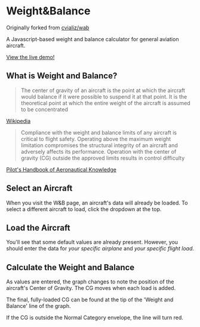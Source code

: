 Weight&Balance
==============

Originally forked from [cvializ/wab](https://github.com/cvializ/wab)

A Javascript-based weight and balance calculator for general aviation aircraft.

[View the live demo!](https://aaf.jasonhurd.com)

## What is Weight and Balance?

> The center of gravity of an aircraft is the point at which the aircraft would balance if it were possible to suspend it at that point. It is the theoretical point at which the entire weight of the aircraft is assumed to be concentrated

[Wikipedia](http://en.wikipedia.org/wiki/Weight_and_balance)


> Compliance with the weight and balance limits of any aircraft
is critical to flight safety. Operating above the maximum
weight limitation compromises the structural integrity of
an aircraft and adversely affects its performance. Operation
with the center of gravity (CG) outside the approved limits
results in control difficulty

[Pilot's Handbook of Aeronautical Knowledge](http://www.faa.gov/regulations_policies/handbooks_manuals/aviation/pilot_handbook/media/PHAK%20-%20Chapter%2009.pdf)

## Select an Aircraft

When you visit the W&B page, an aircraft's data will already be loaded.
To select a different aircraft to load, click the dropdown at the top.

## Load the Aircraft

You'll see that some default values are already present.
However, you should enter the data for *your specific airplane* and *your specific flight load*.

## Calculate the Weight and Balance

As values are entered, the graph changes to note the position of the aircraft's
Center of Gravity. The CG moves when each load is added.

The final, fully-loaded CG can be found at the tip of the 'Weight and Balance' line of the graph.

If the CG is outside the Normal Category envelope, the line will turn red.
